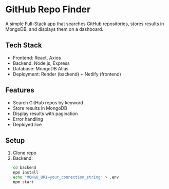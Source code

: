 # GitHub Repo Finder

A simple Full-Stack app that searches GitHub repositories, stores results in MongoDB, and displays them on a dashboard.

## Tech Stack
- Frontend: React, Axios
- Backend: Node.js, Express
- Database: MongoDB Atlas
- Deployment: Render (backend) + Netlify (frontend)

## Features
- Search GitHub repos by keyword
- Store results in MongoDB
- Display results with pagination
- Error handling
- Deployed live

## Setup
1. Clone repo
2. Backend:
   ```bash
   cd backend
   npm install
   echo "MONGO_URI=your_connection_string" > .env
   npm start
